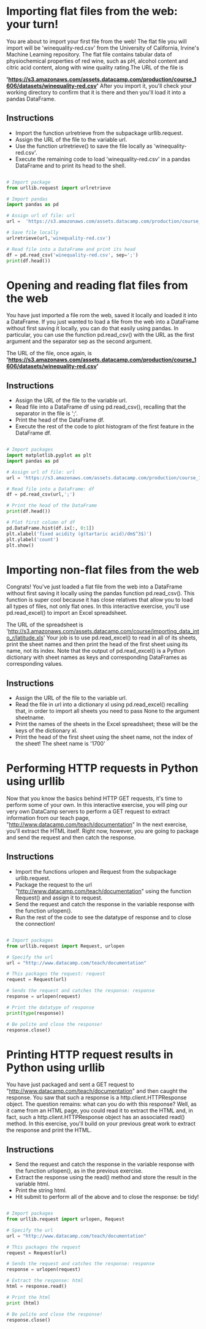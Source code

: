 # Importing flat files from the web: your turn!
You are about to import your first file from the web! 
The flat file you will import will be 'winequality-red.csv' from the University of California, Irvine's Machine Learning repository.
The flat file contains tabular data of physiochemical properties of red wine, such as pH, alcohol content and citric acid content,
along with wine quality rating.The URL of the file is

**'https://s3.amazonaws.com/assets.datacamp.com/production/course_1606/datasets/winequality-red.csv'**
After you import it, you'll check your working directory to confirm that it is there and then you'll load it into a pandas DataFrame.

## Instructions
* Import the function urlretrieve from the subpackage urllib.request.
* Assign the URL of the file to the variable url.
* Use the function urlretrieve() to save the file locally as 'winequality-red.csv'.
* Execute the remaining code to load 'winequality-red.csv' in a pandas DataFrame and to print its head to the shell.

```python

# Import package
from urllib.request import urlretrieve

# Import pandas
import pandas as pd

# Assign url of file: url
url =  'https://s3.amazonaws.com/assets.datacamp.com/production/course_1606/datasets/winequality-red.csv'

# Save file locally
urlretrieve(url,'winequality-red.csv')

# Read file into a DataFrame and print its head
df = pd.read_csv('winequality-red.csv', sep=';')
print(df.head())
```
# Opening and reading flat files from the web
You have just imported a file rom the web, saved it locally and loaded it into a DataFrame. If you just wanted to load a file from the web into a DataFrame without first saving it locally, you can do that easily using pandas. In particular, you can use the function pd.read_csv() with the URL as the first argument and the separator sep as the second argument.

The URL of the file, once again, is
**'https://s3.amazonaws.com/assets.datacamp.com/production/course_1606/datasets/winequality-red.csv'**
## Instructions
* Assign the URL of the file to the variable url.
* Read file into a DataFrame df using pd.read_csv(), recalling that the separator in the file is ';'.
* Print the head of the DataFrame df.
* Execute the rest of the code to plot histogram of the first feature in the DataFrame df.

```python

# Import packages
import matplotlib.pyplot as plt
import pandas as pd

# Assign url of file: url
url = 'https://s3.amazonaws.com/assets.datacamp.com/production/course_1606/datasets/winequality-red.csv'

# Read file into a DataFrame: df
df = pd.read_csv(url,';')

# Print the head of the DataFrame
print(df.head())

# Plot first column of df
pd.DataFrame.hist(df.ix[:, 0:1])
plt.xlabel('fixed acidity (g(tartaric acid)/dm$^3$)')
plt.ylabel('count')
plt.show()
```
# Importing non-flat files from the web
Congrats! You've just loaded a flat file from the web into a DataFrame without first saving it locally using the pandas function pd.read_csv(). This function is super cool because it has close relatives that allow you to load all types of files, not only flat ones. In this interactive exercise, you'll use pd.read_excel() to import an Excel spreadsheet.

The URL of the spreadsheet is
'http://s3.amazonaws.com/assets.datacamp.com/course/importing_data_into_r/latitude.xls'
Your job is to use pd.read_excel() to read in all of its sheets, print the sheet names and then print the head of the first sheet using its name, not its index.
Note that the output of pd.read_excel() is a Python dictionary with sheet names as keys and corresponding DataFrames as corresponding values.

## Instructions
* Assign the URL of the file to the variable url.
* Read the file in url into a dictionary xl using pd.read_excel() recalling that, in order to import all sheets you need to pass None to the argument sheetname.
* Print the names of the sheets in the Excel spreadsheet; these will be the keys of the dictionary xl.
* Print the head of the first sheet using the sheet name, not the index of the sheet! The sheet name is '1700'

# Performing HTTP requests in Python using urllib
Now that you know the basics behind HTTP GET requests, it's time to perform some of your own. In this interactive exercise, you will ping our very own DataCamp servers to perform a GET request to extract information from our teach page, 
"http://www.datacamp.com/teach/documentation"
In the next exercise, you'll extract the HTML itself. Right now, however, you are going to package and send the request and then catch the response.

## Instructions
* Import the functions urlopen and Request from the subpackage urllib.request.
* Package the request to the url "http://www.datacamp.com/teach/documentation" using the function Request() and assign it to request.
* Send the request and catch the response in the variable response with the function urlopen().
* Run the rest of the code to see the datatype of response and to close the connection!

```python

# Import packages
from urllib.request import Request, urlopen

# Specify the url
url = "http://www.datacamp.com/teach/documentation"

# This packages the request: request
request = Request(url)

# Sends the request and catches the response: response
response = urlopen(request)

# Print the datatype of response
print(type(response))

# Be polite and close the response!
response.close()
```
# Printing HTTP request results in Python using urllib
You have just packaged and sent a GET request to "http://www.datacamp.com/teach/documentation" and then caught the response. You saw that such a response is a http.client.HTTPResponse object. The question remains: what can you do with this response?
Well, as it came from an HTML page, you could read it to extract the HTML and, in fact, such a http.client.HTTPResponse object has an associated read() method. In this exercise, you'll build on your previous great work to extract the response and print the HTML.

## Instructions
* Send the request and catch the response in the variable response with the function urlopen(), as in the previous exercise.
* Extract the response using the read() method and store the result in the variable html.
* Print the string html.
* Hit submit to perform all of the above and to close the response: be tidy!

```python

# Import packages
from urllib.request import urlopen, Request

# Specify the url
url = "http://www.datacamp.com/teach/documentation"

# This packages the request
request = Request(url)

# Sends the request and catches the response: response
response = urlopen(request)

# Extract the response: html
html = response.read()

# Print the html
print (html)

# Be polite and close the response!
response.close()
```



